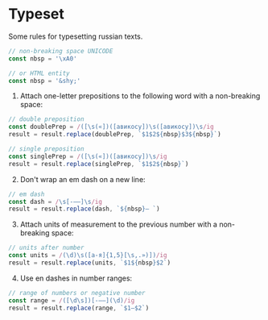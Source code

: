 # Typeset

Some rules for typesetting russian texts.

```js
// non-breaking space UNICODE
const nbsp = '\xA0'

// or HTML entity
const nbsp = '&shy;'
```

1. Attach one-letter prepositions to the following word with a non-breaking space:

```js
// double preposition
const doublePrep = /([\s(«])([авикосу])\s([авикосу])\s/ig
result = result.replace(doublePrep, `$1$2${nbsp}$3${nbsp}`)

// single preposition
const singlePrep = /([\s(«])([авикосу])\s/ig
result = result.replace(singlePrep, `$1$2${nbsp}`)
```

2. Don't wrap an em dash on a new line:

```js
// em dash
const dash = /\s[-–—]\s/ig
result = result.replace(dash, `${nbsp}— `)
```

3. Attach units of measurement to the previous number with a non-breaking space:

```js
// units after number
const units = /(\d)\s([а-я]{1,5}[\s,.»)])/ig
result = result.replace(units, `$1${nbsp}$2`)
```

4. Use en dashes in number ranges:

```js
// range of numbers or negative number
const range = /([\d\s])[-–—](\d)/ig
result = result.replace(range, `$1–$2`)
```
